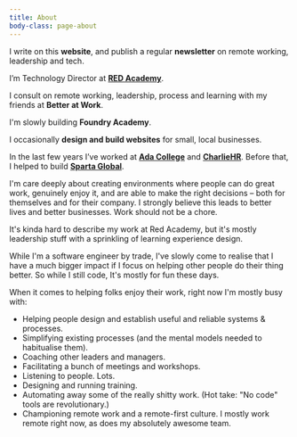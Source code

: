 ```yaml
---
title: About
body-class: page-about
---
```


I write on this **website**, and publish a regular **newsletter** on remote working, leadership and tech.

I’m Technology Director at **[RED Academy](https://redacademy.com/)**.

I consult on remote working, leadership, process and learning with my friends at **Better at Work**.

I'm slowly building **Foundry Academy**.

I occasionally **design and build websites** for small, local businesses.

In the last few years I’ve worked at **[Ada College](https://ada.ac.uk/)** and **[CharlieHR](http://charliehr.com/)**. Before that, I helped to build **[Sparta Global](https://www.spartaglobal.com/)**.

I'm care deeply about creating environments where people can do great work, genuinely enjoy it, and are able to make the right decisions – both for themselves and for their company. I strongly believe this leads to better lives and better businesses. Work should not be a chore.

It's kinda hard to describe my work at Red Academy, but it's mostly leadership stuff with a sprinkling of learning experience design.

While I'm a software engineer by trade, I've slowly come to realise that I have a much bigger impact if I focus on helping other people do their thing better. So while I still code, It's mostly for fun these days.

When it comes to helping folks enjoy their work, right now I'm mostly busy with:

- Helping people design and establish useful and reliable systems & processes.
- Simplifying existing processes (and the mental models needed to habitualise them).
- Coaching other leaders and managers.
- Facilitating a bunch of meetings and workshops.
- Listening to people. Lots.
- Designing and running training.
- Automating away some of the really shitty work. (Hot take: "No code" tools are revolutionary.)
- Championing remote work and a remote-first culture. I mostly work remote right now, as does my absolutely awesome team.
